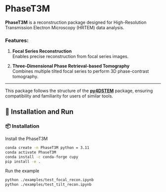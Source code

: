 # PhaseT3M

**PhaseT3M** is a reconstruction package designed for High-Resolution Transmission Electron Microscopy (HRTEM) data analysis.

### Features:
1. **Focal Series Reconstruction**  
   Enables precise reconstruction from focal series images.

2. **Three-Dimensional Phase Retrieval-based Tomography**  
   Combines multiple tilted focal series to perform 3D phase-contrast tomography.

---
This package follows the structure of the **[py4DSTEM](https://github.com/py4dstem/py4DSTEM)** package, ensuring compatibility and familiarity for users of similar tools.

## 🚀 Installation and Run

### 📦 Installation

Install the PhaseT3M

```bash
conda create -n PhaseT3M python = 3.11
conda activate PhaseT3M
conda install -c conda-forge cupy
pip install -e .
```

Run the example

```bash
python ./examples/test_focal_recon.ipynb
python ./examples/test_tilt_recon.ipynb
```
